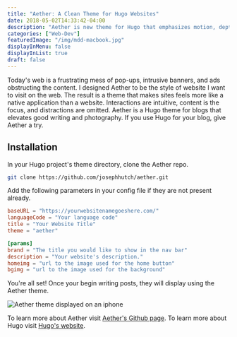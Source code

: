 ```yaml
---
title: "Aether: A Clean Theme for Hugo Websites"
date: 2018-05-02T14:33:42-04:00
description: "Aether is new theme for Hugo that emphasizes motion, depth, and material as design elements. Distracting styling and page elements are forgone to focus on the content."
categories: ["Web-Dev"]
featuredImage: "/img/mdd-macbook.jpg"
displayInMenu: false
displayInList: true
draft: false
---
```


Today's web is a frustrating mess of pop-ups, intrusive banners, and ads obstructing the content.  I designed Aether to be the style of website I want to visit on the web.  The result is a theme that makes sites feels more like a native application than a website. Interactions are intuitive, content is the focus, and distractions are omitted.  Aether is a Hugo theme for blogs that elevates good writing and photography.  If you use Hugo for your blog, give Aether a try.

## Installation
In your Hugo project's theme directory, clone the Aether repo.

```bash
git clone https://github.com/josephhutch/aether.git
```

Add the following parameters in your config file if they are not present already.

```toml
baseURL = "https://yourwebsitenamegoeshere.com/"
languageCode = "Your language code"
title = "Your Website Title"
theme = "aether"

[params]
brand = "The title you would like to show in the nav bar"
description = "Your website's description."
homeimg = "url to the image used for the home button"
bgimg = "url to the image used for the background"
```

You're all set!  Once your begin writing posts, they will display using the Aether theme.

![Aether theme displayed on an iphone](/img/mdd-iphone.jpg "Aether on iPhone")

To learn more about Aether visit [Aether's Github page](https://github.com/josephhutch/aether).  To learn more about Hugo visit [Hugo's website](https://gohugo.io/).